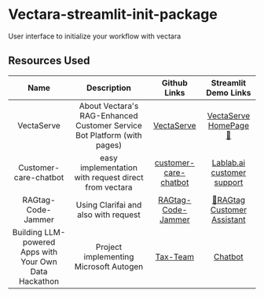 # Vectara-streamlit-init-package
User interface to initialize your workflow with vectara

## Resources Used

|    Name     |   Description   |   Github Links   | Streamlit Demo Links |
|:-----------:|:---------------:|:-----------------:|:--------------------:|
| VectaServe   | About Vectara's RAG-Enhanced Customer Service Bot Platform (with pages)| [VectaServe](https://github.com/Louisljz/VectaServe)  | [VectaServe HomePage 📖](https://louisljz-vectaserve.streamlit.app/)       |
| Customer-care-chatbot | easy implementation with request direct from vectara | [customer-care-chatbot](https://github.com/AnviVerma27/customer-care-chatbot)  | [Lablab.ai customer support](https://customer-care-chatbot-h4ycyjvgy47fwgwwh2bmzh.streamlit.app/) |
| RAGtag-Code-Jammer   | Using Clarifai and also with request    | [RAGtag-Code-Jammer](https://github.com/homanmirgolbabaee/RAGtag-Code-Jammer)  | [🤖RAGtag Customer Assistant](https://ragtag-assistant.streamlit.app/) |
| Building LLM-powered Apps with Your Own Data Hackathon   | Project implementing Microsoft Autogen | [Tax-Team](https://github.com/isayahc/Tax-Team/tree/streamlit)  | [Chatbot](https://rag-assistant.streamlit.app/) |